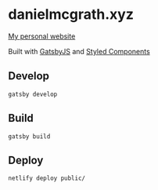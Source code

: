 # danielmcgrath.xyz

[My personal website](https://danielmcgrath.xyz)

Built with [GatsbyJS](gatsbyjs.org) and [Styled Components](https://www.styled-components.com)

## Develop

```gatsby develop```

## Build

```gatsby build```

## Deploy

```netlify deploy public/```
